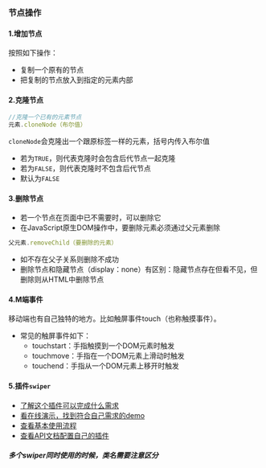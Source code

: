 ### 节点操作
#### 1.增加节点
按照如下操作：
+ 复制一个原有的节点
+ 把复制的节点放入到指定的元素内部
#### 2.克隆节点
```js
//克隆一个已有的元素节点
元素.cloneNode（布尔值）
```
`cloneNode`会克隆出一个跟原标签一样的元素，括号内传入布尔值
+ 若为`TRUE`，则代表克隆时会包含后代节点一起克隆
+ 若为`FALSE`，则代表克隆时不包含后代节点
+ 默认为`FALSE`
#### 3.删除节点
+ 若一个节点在页面中已不需要时，可以删除它
+ 在JavaScript原生DOM操作中，要删除元素必须通过父元素删除
```js
父元素.removeChild（要删除的元素）
```
+ 如不存在父子关系则删除不成功
+ 删除节点和隐藏节点（display：none）有区别：隐藏节点存在但看不见，但删除则从HTML中删除节点

#### 4.M端事件
移动端也有自己独特的地方。比如触屏事件touch（也称触摸事件）。
+ 常见的触屏事件如下：
    + touchstart：手指触摸到一个DOM元素时触发
    + touchmove：手指在一个DOM元素上滑动时触发
    + touchend：手指从一个DOM元素上移开时触发

#### 5.插件`swiper`
+ [了解这个插件可以完成什么需求](https：//www.swiper.com.cn/)
+ [看在线演示，找到符合自己需求的demo](https://www.swiper.com.cn/demo/index.html)
+ [查看基本使用流程](https://www.swiper.com.cn/usage/index.html)
+ [查看API文档配置自己的插件](https://www.swiper.com.cn/api/index.html)
##### 多个swiper同时使用的时候，类名需要注意区分

